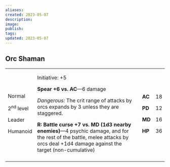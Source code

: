 ```yaml
---
aliases: 
created: 2023-05-07
description: 
image: 
publish: 
tags: 
updated: 2023-05-07
---
```


## Orc Shaman

<table>
<colgroup>
<col style="width: 16%" />
<col style="width: 72%" />
<col style="width: 5%" />
<col style="width: 5%" />
</colgroup>
<tbody>
<tr class="odd">
<td><p>Normal</p>
<p>2<sup>nd</sup> level</p>
<p>Leader</p>
<p>Humanoid</p></td>
<td><p>Initiative: +5</p>
<p><strong>Spear +6 vs. AC</strong>—6 damage</p>
<p><em>Dangerous:</em> The crit range of attacks by orcs expands by 3
unless they are staggered.</p>
<p><strong>R: Battle curse +7 vs. MD (1d3 nearby enemies)</strong>—4
psychic damage, and for the rest of the battle, melee attacks by orcs
deal +1d4 damage against the target (non-cumulative)</p></td>
<td><p><strong>AC</strong></p>
<p><strong>PD</strong></p>
<p><strong>MD</strong></p>
<p><strong>HP</strong></p></td>
<td><p>18</p>
<p>12</p>
<p>16</p>
<p>36</p></td>
</tr>
<tr class="even">
<td></td>
<td></td>
<td></td>
<td></td>
</tr>
</tbody>
</table>

